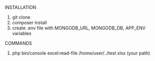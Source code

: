 INSTALLATION
1. git clone
2. composer install
3. create .env file with MONGODB_URL, MONGODB_DB, APP_ENV variables

COMMANDS
1. php bin/console excel:read-file /home/user/../test.xlsx (your path)